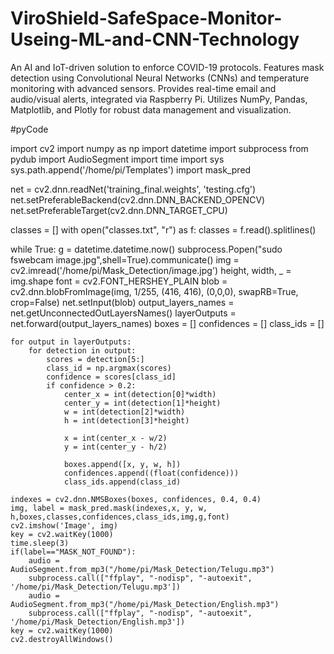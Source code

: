 # ViroShield-SafeSpace-Monitor-Useing-ML-and-CNN-Technology
An AI and IoT-driven solution to enforce COVID-19 protocols. Features mask detection using Convolutional Neural Networks (CNNs) and temperature monitoring with advanced sensors. Provides real-time email and audio/visual alerts, integrated via Raspberry Pi. Utilizes NumPy, Pandas, Matplotlib, and Plotly for robust data management and visualization.

#pyCode







import cv2
import numpy as np
import datetime
import subprocess
from pydub import AudioSegment
import time
import sys
sys.path.append('/home/pi/Templates')
import mask_pred

net = cv2.dnn.readNet('training_final.weights', 'testing.cfg')
net.setPreferableBackend(cv2.dnn.DNN_BACKEND_OPENCV)
net.setPreferableTarget(cv2.dnn.DNN_TARGET_CPU)

 
classes = []
with open("classes.txt", "r") as f:
    classes = f.read().splitlines()

while True:
    g = datetime.datetime.now()
    subprocess.Popen("sudo fswebcam image.jpg",shell=True).communicate()
    img = cv2.imread('/home/pi/Mask_Detection/image.jpg')
    height, width, _ = img.shape 
    font = cv2.FONT_HERSHEY_PLAIN
    blob = cv2.dnn.blobFromImage(img, 1/255, (416, 416), (0,0,0), swapRB=True, crop=False)
    net.setInput(blob)
    output_layers_names = net.getUnconnectedOutLayersNames()
    layerOutputs = net.forward(output_layers_names)
    boxes = []
    confidences = []
    class_ids = []

    for output in layerOutputs:
        for detection in output:
            scores = detection[5:]
            class_id = np.argmax(scores)
            confidence = scores[class_id]
            if confidence > 0.2:
                center_x = int(detection[0]*width)
                center_y = int(detection[1]*height)
                w = int(detection[2]*width)
                h = int(detection[3]*height)

                x = int(center_x - w/2)
                y = int(center_y - h/2)

                boxes.append([x, y, w, h])
                confidences.append((float(confidence)))
                class_ids.append(class_id)

    indexes = cv2.dnn.NMSBoxes(boxes, confidences, 0.4, 0.4)
    img, label = mask_pred.mask(indexes,x, y, w, h,boxes,classes,confidences,class_ids,img,g,font)
    cv2.imshow('Image', img)
    key = cv2.waitKey(1000)
    time.sleep(3)
    if(label=="MASK_NOT_FOUND"):
        audio = AudioSegment.from_mp3("/home/pi/Mask_Detection/Telugu.mp3")
        subprocess.call(["ffplay", "-nodisp", "-autoexit", '/home/pi/Mask_Detection/Telugu.mp3'])
        audio = AudioSegment.from_mp3("/home/pi/Mask_Detection/English.mp3")
        subprocess.call(["ffplay", "-nodisp", "-autoexit", '/home/pi/Mask_Detection/English.mp3'])
    key = cv2.waitKey(1000)
    cv2.destroyAllWindows()

